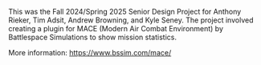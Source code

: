 This was the Fall 2024/Spring 2025 Senior Design Project for Anthony Rieker, Tim Adsit, Andrew Browning, and Kyle Seney.
The project involved creating a plugin for MACE (Modern Air Combat Environment) by Battlespace Simulations to show mission statistics.

More information:
https://www.bssim.com/mace/
